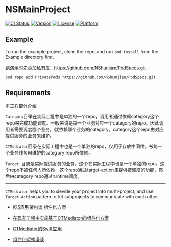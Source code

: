 # NSMainProject

[![CI Status](https://img.shields.io/travis/NShunJian/NSMainProject.svg?style=flat)](https://travis-ci.org/NShunJian/NSMainProject)
[![Version](https://img.shields.io/cocoapods/v/NSMainProject.svg?style=flat)](https://cocoapods.org/pods/NSMainProject)
[![License](https://img.shields.io/cocoapods/l/NSMainProject.svg?style=flat)](https://cocoapods.org/pods/NSMainProject)
[![Platform](https://img.shields.io/cocoapods/p/NSMainProject.svg?style=flat)](https://cocoapods.org/pods/NSMainProject)

## Example

To run the example project, clone the repo, and run `pod install` from the Example directory first.

[跑演示时先添加私有库：](https://github.com/NShunjian/PodSpecs.git)https://github.com/NShunjian/PodSpecs.git
```
pod repo add PrivatePods https://github.com/NShunjian/PodSpecs.git 
```
## Requirements

本工程部分介绍

`Category`目录在实际工程中是单独的一个repo，调用者通过依赖category这个repo来完成功能调度。一般来说是每一个业务对应一个category的repo。因此调用者需要调度哪个业务，就依赖哪个业务的category。category这个repo由对应提供服务的业务来维护。

`CTMediator`目录在实际工程中也是一个单独的repo，仅用于存放中间件。被每一个业务线各自维护的category repo所依赖。

`Target_`目录是实际提供服务的业务，这个在实际工程中也是一个单独的repo。这个repo不被任何人所依赖，这个repo通过target-action来提供被调度的功能，然后由category repo通过runtime调度。

---

`CTMediator` helps you to devide your project into multi-project, and use `Target-Action` pattern to let subprojects to communicate with each other.

- [iOS应用架构谈 组件化方案](http://casatwy.com/iOS-Modulization.html)

- [在现有工程中实施基于CTMediator的组件化方案](http://casatwy.com/modulization_in_action.html)

- [CTMediator的Swift应用](https://casatwy.com/CTMediator_in_Swift.html)

- [组件化架构漫谈](https://www.jianshu.com/p/67a6004f6930)
